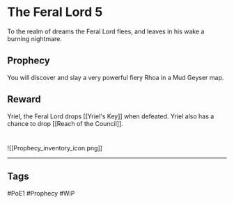 # The Feral Lord 5
To the realm of dreams the Feral Lord flees, and leaves in his wake a burning nightmare.
## Prophecy
You will discover and slay a very powerful fiery Rhoa in a Mud Geyser map.
## Reward
Yriel, the Feral Lord drops [[Yriel's Key]] when defeated.
Yriel also has a chance to drop [[Reach of the Council]].

#
![[Prophecy_inventory_icon.png]]

---
## Tags
#PoE1 
#Prophecy
#WiP 